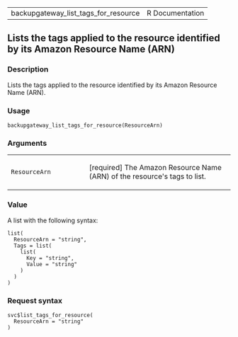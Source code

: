 <table style="width: 100%;">
<tbody>
<tr class="odd">
<td>backupgateway_list_tags_for_resource</td>
<td style="text-align: right;">R Documentation</td>
</tr>
</tbody>
</table>

## Lists the tags applied to the resource identified by its Amazon Resource Name (ARN)

### Description

Lists the tags applied to the resource identified by its Amazon Resource
Name (ARN).

### Usage

    backupgateway_list_tags_for_resource(ResourceArn)

### Arguments

<table>
<colgroup>
<col style="width: 35%" />
<col style="width: 65%" />
</colgroup>
<tbody>
<tr class="odd">
<td><code
id="backupgateway_list_tags_for_resource_:_ResourceArn">ResourceArn</code></td>
<td><p>[required] The Amazon Resource Name (ARN) of the resource's tags
to list.</p></td>
</tr>
</tbody>
</table>

### Value

A list with the following syntax:

    list(
      ResourceArn = "string",
      Tags = list(
        list(
          Key = "string",
          Value = "string"
        )
      )
    )

### Request syntax

    svc$list_tags_for_resource(
      ResourceArn = "string"
    )
